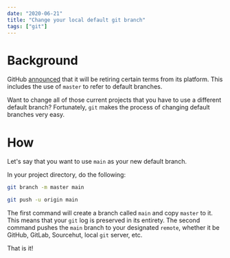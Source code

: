 ```yaml
---
date: "2020-06-21"
title: "Change your local default git branch"
tags: ["git"]
---
```


# Background

GitHub [announced](https://news.yahoo.com/github-abandons-master-slave-terms-124111791.html) that it will be retiring certain terms from its platform. This includes the use of `master` to refer to default branches.

Want to change all of those current projects that you have to use a different default branch? Fortunately, `git` makes the process of changing default branches very easy.

# How

Let's say that you want to use `main` as your new default branch.

In your project directory, do the following:

```bash
git branch -m master main
```

```bash
git push -u origin main
```

The first command will create a branch called `main` and copy `master` to it. This means that your `git` log is preserved in its entirety. The second command pushes the `main` branch to your designated `remote`, whether it be GitHub, GitLab, Sourcehut, local `git` server, etc.

That is it!
